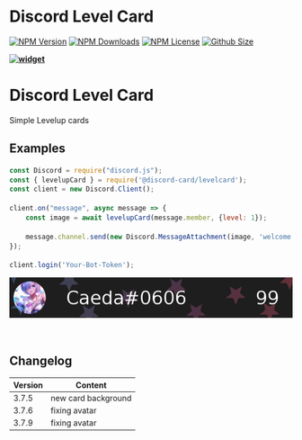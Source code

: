 
# Discord Level Card

[![NPM Version](https://img.shields.io/npm/v/@discord-card/levelcard?color=00DEC8&style=for-the-badge)](https://www.npmjs.com/package/@discord-card/levelcard)
[![NPM Downloads](https://img.shields.io/npm/dt/@discord-card/levelcard?color=00DEC8&style=for-the-badge)](https://www.npmjs.com/package/@discord-card/levelcard)
[![NPM License](https://img.shields.io/npm/l/@discord-card/levelcard?color=00DEC8&style=for-the-badge)](https://www.npmjs.com/package/@discord-card/levelcard)
[![Github Size](https://img.shields.io/github/repo-size/discord-card/levelcard?color=00DEC8&label=SIZE&style=for-the-badge)](https://www.npmjs.com/package/@discord-card/levelcard)

**[![widget](https://discord.com/api/guilds/553942677117337600/widget.png?style=banner2)](https://discord.gg/Emk2udJ)**

#  Discord Level Card
Simple Levelup cards

## Examples

```javascript
const Discord = require("discord.js");
const { levelupCard } = require('@discord-card/levelcard');
const client = new Discord.Client();

client.on("message", async message => {
    const image = await levelupCard(message.member, {level: 1});

    message.channel.send(new Discord.MessageAttachment(image, 'welcome.png'))
});

client.login('Your-Bot-Token');
```
![Image](examples/card1.png)

<br />

##  Changelog
| Version  | Content |
| ------------- | ------------- |
| 3.7.5 | new card background  |
| 3.7.6 | fixing avatar  |
| 3.7.9 | fixing avatar  |


